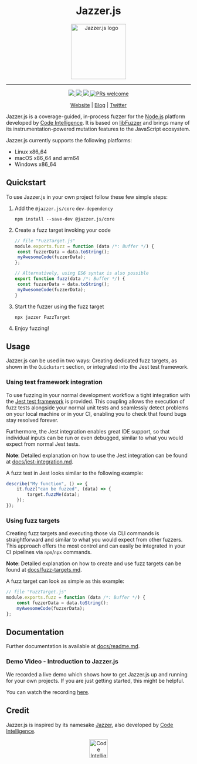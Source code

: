 <div align="center">
  <h1>Jazzer.js</h1>
  <div style="text-align: center">
    <img
      src="https://7466322.fs1.hubspotusercontent-na1.net/hubfs/7466322/Logos/CI%20Logos/Jazzer.js%20logo.png"
      height="150px"
      alt="Jazzer.js logo"
    />
  </div>
  <hr />
  <a href="https://img.shields.io/npm/v/@jazzer.js/core">
    <img src="https://img.shields.io/npm/v/@jazzer.js/core"/>
  </a>
  <a href="https://github.com/CodeIntelligenceTesting/jazzer.js/actions/workflows/run-all-tests.yaml">
    <img src="https://github.com/CodeIntelligenceTesting/jazzer.js/actions/workflows/run-all-tests.yaml/badge.svg?branch=main"/>
  </a>
  <a href="https://github.com/CodeIntelligenceTesting/jazzer.js/blob/main/LICENSE">
    <img src="https://img.shields.io/github/license/CodeIntelligenceTesting/jazzer.js"/>
  </a>
 <a href="https://github.com/CodeIntelligenceTesting/jazzer.js/blob/main/CONTRIBUTING.md">
    <img src="https://img.shields.io/badge/PRs-welcome-brightgreen.svg" alt="PRs welcome" />
  </a>
  <br />

<a href="https://www.code-intelligence.com/" target="_blank">Website</a> |
<a href="https://www.code-intelligence.com/blog" target="_blank">Blog</a> |
<a href="https://twitter.com/CI_Fuzz" target="_blank">Twitter</a>

</div>

Jazzer.js is a coverage-guided, in-process fuzzer for the
[Node.js](https://nodejs.org) platform developed by
[Code Intelligence](https://www.code-intelligence.com). It is based on
[libFuzzer](https://llvm.org/docs/LibFuzzer.html) and brings many of its
instrumentation-powered mutation features to the JavaScript ecosystem.

Jazzer.js currently supports the following platforms:

- Linux x86_64
- macOS x86_64 and arm64
- Windows x86_64

## Quickstart

To use Jazzer.js in your own project follow these few simple steps:

1. Add the `@jazzer.js/core` `dev-dependency`

   ```shell
   npm install --save-dev @jazzer.js/core
   ```

2. Create a fuzz target invoking your code

   ```js
   // file "FuzzTarget.js"
   module.exports.fuzz = function (data /*: Buffer */) {
   	const fuzzerData = data.toString();
   	myAwesomeCode(fuzzerData);
   };

   // Alternatively, using ES6 syntax is also possible
   export function fuzz(data /*: Buffer */) {
   	const fuzzerData = data.toString();
   	myAwesomeCode(fuzzerData);
   }
   ```

3. Start the fuzzer using the fuzz target

   ```shell
   npx jazzer FuzzTarget
   ```

4. Enjoy fuzzing!

## Usage

Jazzer.js can be used in two ways: Creating dedicated fuzz targets, as shown in
the `Quickstart` section, or integrated into the Jest test framework.

### Using test framework integration

To use fuzzing in your normal development workflow a tight integration with the
[Jest test framework](https://jestjs.io/) is provided. This coupling allows the
execution of fuzz tests alongside your normal unit tests and seamlessly detect
problems on your local machine or in your CI, enabling you to check that found
bugs stay resolved forever.

Furthermore, the Jest integration enables great IDE support, so that individual
inputs can be run or even debugged, similar to what you would expect from normal
Jest tests.

**Note**: Detailed explanation on how to use the Jest integration can be found
at [docs/jest-integration.md](docs/jest-integration.md).

A fuzz test in Jest looks similar to the following example:

```js
describe("My function", () => {
	it.fuzz("can be fuzzed", (data) => {
		target.fuzzMe(data);
	});
});
```

### Using fuzz targets

Creating fuzz targets and executing those via CLI commands is straightforward
and similar to what you would expect from other fuzzers. This approach offers
the most control and can easily be integrated in your CI pipelines via
`npm`/`npx` commands.

**Note**: Detailed explanation on how to create and use fuzz targets can be
found at [docs/fuzz-targets.md](docs/fuzz-targets.md).

A fuzz target can look as simple as this example:

```js
// file "FuzzTarget.js"
module.exports.fuzz = function (data /*: Buffer */) {
	const fuzzerData = data.toString();
	myAwesomeCode(fuzzerData);
};
```

## Documentation

Further documentation is available at [docs/readme.md](docs/README.md).

### Demo Video - Introduction to Jazzer.js

We recorded a live demo which shows how to get Jazzer.js up and running for your
own projects. If you are just getting started, this might be helpful.

You can watch the recording [here](https://youtu.be/KyIhxEiNnfc).

## Credit

Jazzer.js is inspired by its namesake
[Jazzer](https://github.com/CodeIntelligenceTesting/jazzer), also developed by
[Code Intelligence](https://www.code-intelligence.com).

<p align="center">
<a href="https://www.code-intelligence.com"><img src="https://www.code-intelligence.com/hubfs/Logos/CI%20Logos/CI_Header_GitHub_quer.jpeg" height=50px alt="Code Intelligence logo"></a>
</p>
